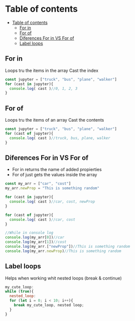 # Table of contents
- [Table of contents](#table-of-contents)
  - [For in](#for-in)
  - [For of](#for-of)
  - [Diferences For in VS For of](#diferences-for-in-vs-for-of)
  - [Label loops](#label-loops)

## For in
Loops tru the items in the array
Cast the index

```js
const jupyter = ["truck", "bus", "plane", "walker"]
for (cast in jupyter){
  console.log( cast )//0, 1, 2, 3
}
```

## For of
Loops tru the items of an array
Cast the contents
```js
const jupyter = ["truck", "bus", "plane", "walker"]
for (cast of jupyter){
  console.log( cast )//truck, bus, plane, walker
}
```

## Diferences For in VS For of
- For in returns the name of added propierties
- For of just gets the values inside the array
```js
const my_arr = ["car", "cost"]
my_arr.newProp = "This is something random"

for (cast in jupyter){
  console.log( cast )//car, cost, newProp
}

for (cast of jupyter){
  console.log( cast )//car, cost
}

//While in console log
console.log(my_arr[0])//car
console.log(my_arr[1])//cost
console.log(my_arr.["newProp"])//This is something random
console.log(my_arr.newProp)//This is something random
```

## Label loops
Helps when working whit nested loops (break & continue)

```js
my_cute_loop:
while (true){
  nested_loop:
  for (let i = 0; i < 10; i++){
    break my_cute_loop, nested loop;
  }
}
```

```js

```
```js

```